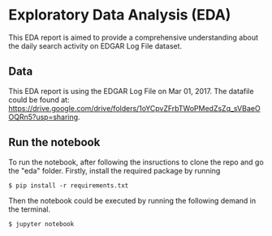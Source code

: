 # Exploratory Data Analysis (EDA)
This EDA report is aimed to provide a comprehensive understanding about the daily search activity on EDGAR Log File dataset.

## Data
This EDA report is using the EDGAR Log File on Mar 01, 2017.
The datafile could be found at: https://drive.google.com/drive/folders/1oYCpvZFrbTWoPMedZsZq_sVBaeOOQRn5?usp=sharing.

## Run the notebook
To run the notebook, after following the insructions to clone the repo and go the "eda" folder. Firstly, install the required package by running 
```shell
$ pip install -r requirements.txt
```
Then the notebook could be executed by running the following demand in the terminal.
```shell
$ jupyter notebook
```
